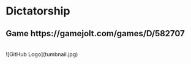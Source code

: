 # Dictatorship
<h2>Game https://gamejolt.com/games/D/582707 </h2>
<br>
![GitHub Logo](tumbnail.jpg)
